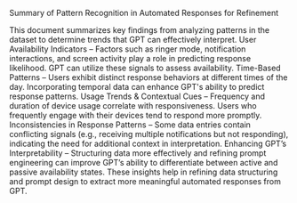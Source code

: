 Summary of Pattern Recognition in Automated Responses for Refinement 

This document summarizes key findings from analyzing patterns in the dataset to determine trends that GPT can effectively interpret.
User Availability Indicators – Factors such as ringer mode, notification interactions, and screen activity play a role in predicting response likelihood. GPT can utilize these signals to assess availability.
Time-Based Patterns – Users exhibit distinct response behaviors at different times of the day. Incorporating temporal data can enhance GPT's ability to predict response patterns.
Usage Trends & Contextual Cues – Frequency and duration of device usage correlate with responsiveness. Users who frequently engage with their devices tend to respond more promptly.
Inconsistencies in Response Patterns – Some data entries contain conflicting signals (e.g., receiving multiple notifications but not responding), indicating the need for additional context in interpretation.
Enhancing GPT’s Interpretability – Structuring data more effectively and refining prompt engineering can improve GPT’s ability to differentiate between active and passive availability states.
These insights help in refining data structuring and prompt design to extract more meaningful automated responses from GPT.



